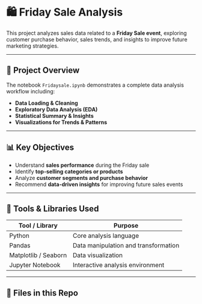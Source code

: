 # 🛍️ Friday Sale Analysis

This project analyzes sales data related to a **Friday Sale event**, exploring customer purchase behavior, sales trends, and insights to improve future marketing strategies.

---

## 📌 Project Overview

The notebook `Fridaysale.ipynb` demonstrates a complete data analysis workflow including:

- **Data Loading & Cleaning**  
- **Exploratory Data Analysis (EDA)**  
- **Statistical Summary & Insights**  
- **Visualizations for Trends & Patterns**

---

## 📊 Key Objectives

- Understand **sales performance** during the Friday sale
- Identify **top-selling categories or products**
- Analyze **customer segments and purchase behavior**
- Recommend **data-driven insights** for improving future sales events

---

## 🧰 Tools & Libraries Used

| Tool / Library   | Purpose                              |
|------------------|--------------------------------------|
| Python           | Core analysis language               |
| Pandas           | Data manipulation and transformation |
| Matplotlib / Seaborn | Data visualization               |
| Jupyter Notebook | Interactive analysis environment     |

---

## 📁 Files in this Repo

